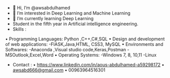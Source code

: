 - 👋 Hi, I’m @awsabdulhamed
- 👀 I’m interested in Deep Learning and Machine Learning 
- 🌱 I’m currently learning Deep Learning
-    Student in the fifth year in Artificial
intelligence engineering.
-    Skills :

•  Programming Languages:
Python ,C++,C#,SQL
•  Design and development of web applications:
-FlASK,Java,HTML, CSS3, MySQL
•  Environments and Softwares:
-Anaconda ,Visual studio code,Keras,Postman
-MSOutlook,Excel,Word
•  Operating Systems:
-Windows 7, 8, 10,11
-Linux
-    Contact :
• https://www.linkedin.com/in/aous-abdulhamed-a59298172
• awsabd666@gmail.com
• 00963964516301
<!---
awsabdulhamed/awsabdulhamed is a ✨ special ✨ repository because its `README.md` (this file) appears on your GitHub profile.
You can click the Preview link to take a look at your changes.
--->
